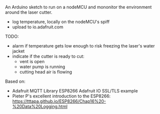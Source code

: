 An Arduino sketch to run on a nodeMCU and mononitor the environment around the laser cutter.

- log temperature, locally on the nodeMCU's spiff
- upload to io.adafruit.com

TODO:
- alarm if temperature gets low enough to risk freezing the laser's water jacket
- indicate if the cutter is ready to cut:
    - vent is open
    - water pump is running
    - cutting head air is flowing

Based on:
- Adafruit MQTT Library ESP8266 Adafruit IO SSL/TLS example
- Pieter P's excellent introduction to the ESP8266: https://tttapa.github.io/ESP8266/Chap16%20-%20Data%20Logging.html
